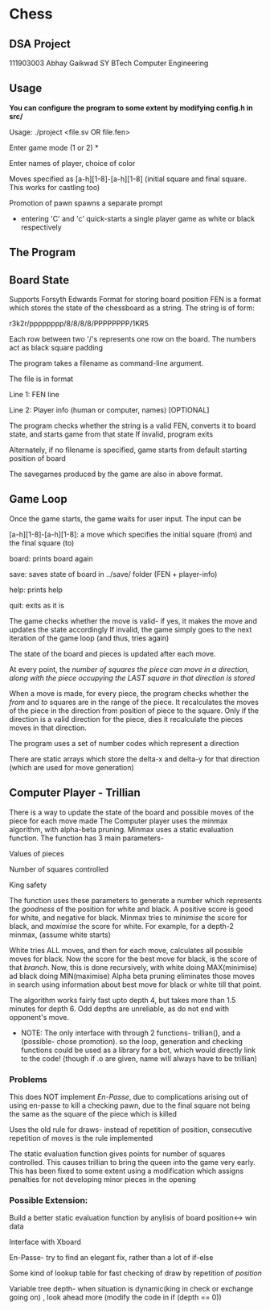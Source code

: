 # Chess

## DSA Project

111903003
Abhay Gaikwad
SY BTech
Computer Engineering

## Usage

**You can configure the program to some extent by modifying config.h in src/**

Usage: ./project <file.sv OR file.fen>

Enter game mode (1 or 2) *

Enter names of player, choice of color

Moves specified as [a-h][1-8]-[a-h][1-8] (initial square and final square. This works for castling too)

Promotion of pawn spawns a separate prompt

* entering 'C' and 'c' quick-starts a single player game as white or black respectively

## The Program

## Board State

Supports Forsyth Edwards Format for storing board position
FEN is a format which stores the state of the chessboard as a string.
The string is of form:

  r3k2r/pppppppp/8/8/8/8/PPPPPPPP/1KR5

 Each row between two '/'s represents one row on the board. The numbers act as black square padding

The program takes a filename as command-line argument. 

The file is in format

Line 1: FEN line

Line 2: Player info (human or computer, names) [OPTIONAL]

The program checks whether the string is a valid FEN, converts it to board state, and starts game from that state
If invalid, program exits

Alternately, if no filename is specified, game starts from default starting position of board

The savegames produced by the game are also in above format.

## Game Loop
Once the game starts, the game waits for user input. The input can be

[a-h][1-8]-[a-h][1-8]: a move which specifies the initial square (from) and the final square (to)

board: prints board again

save: saves state of board in ../save/ folder (FEN + player-info)

help: prints help

quit: exits as it is

The game checks whether the move is valid- if yes, it makes the move and updates the state accordingly
If invalid, the game simply goes to the next iteration of the game loop (and thus, tries again)

The state of the board and pieces is updated after each move. 

At every point, the *number of squares the piece  can move in a direction, along with the piece occupying the LAST square in that direction is stored*

When a move is made, for every piece, the program checks whether the *from* and *to* squares are in the range of the piece. It recalculates the moves of the piece in the direction from position of piece to the square. Only if the direction is a valid direction for the piece, dies it recalculate the pieces moves in that direction.

The program uses a set of number codes which represent a direction 

There are static arrays which store the delta-x and delta-y for that direction (which are used for move generation)

## Computer Player - Trillian
There is a way to update the state of the board and possible moves of the piece for each move made
The Computer player uses the minmax algorithm, with alpha-beta pruning. 
Minmax uses a static evaluation function. The function has 3 main parameters-

Values of pieces

Number of squares controlled

King safety

The function uses these parameters to generate a number which represents the *goodness* of the position for white and black. A positive score is good for white, and negative for black. Minmax tries to *minimise* the score for black, and *maximise* the score for white. 
For example, for a depth-2 minmax, (assume white starts)

White tries ALL moves, and then for each move, calculates all possible moves for black. Now the score for the best move for black, is the score of that *branch*. Now, this is done recursively, with white doing MAX(minimise) ad black doing MIN(maximise)
Alpha beta pruning eliminates those moves in search using information about best move for black or white till that point.

The algorithm works fairly fast upto depth 4, but takes more than 1.5 minutes for depth 6. Odd depths are unreliable, as do not end with opponent's move.

* NOTE: The only interface with through 2 functions- trillian(), and a (possible- chose promotion). so the loop, generation and checking functions could be used as a library for a bot, which would directly link to the code! (though if .o are given, name will always have to be trillian)

### Problems

This does NOT implement *En-Passe*, due to complications arising out of using en-passe to kill a checking pawn, due to the final square not being the same as the square of the piece which is killed

Uses the old rule for draws- instead of repetition of position, consecutive repetition of moves is the rule implemented

The static evaluation function gives points for number of squares controlled. This causes trillian to bring the queen into the game very early.
This has been fixed to some extent using a modification which assigns penalties for not developing minor pieces in the opening

### Possible Extension:

Build a better static evaluation function by anylisis of board position<-> win data

Interface with Xboard

En-Passe- try to find an elegant fix, rather than a lot of if-else

Some kind of lookup table for fast checking of draw by repetition of *position*

Variable tree depth- when situation is dynamic(king in check or exchange going on) , look ahead more (modify the code in if (depth == 0))
